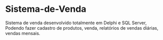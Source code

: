 # Sistema-de-Venda
Sistema de venda desenvolvido totalmente em Delphi e SQL Server, Podendo fazer cadastro de produtos, venda, relatórios de vendas diárias, vendas mensais. 
